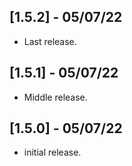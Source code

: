 ## [1.5.2] - 05/07/22

* Last release.
## [1.5.1] - 05/07/22

* Middle release.
## [1.5.0] - 05/07/22

* initial release.

